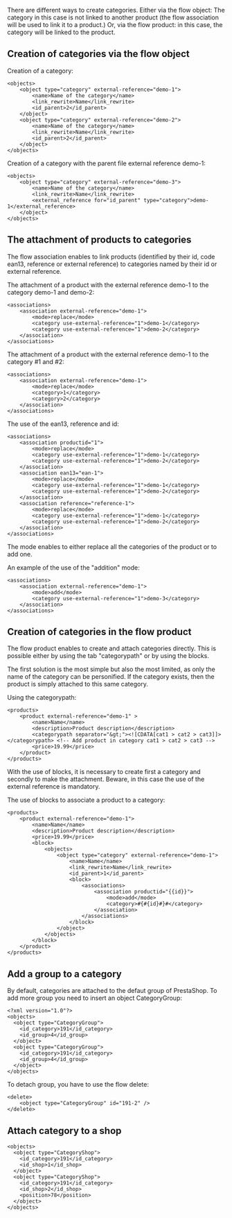 There are different ways to create categories. Either via the flow object: The category in this case is not linked to another product (the flow association will be used to link it to a product.) Or, via the flow product: in this case, the category will be linked to the product. 

## Creation of categories via the flow object

Creation of a category:

```
<objects>
	<object type="category" external-reference="demo-1">
		<name>Name of the category</name>
		<link_rewrite>Name</link_rewrite>
		<id_parent>2</id_parent>
	</object>
	<object type="category" external-reference="demo-2">
		<name>Name of the category</name>
		<link_rewrite>Name</link_rewrite>
		<id_parent>2</id_parent>
	</object>
</objects>
```

Creation of a category with the parent file external reference demo-1:

```
<objects>
	<object type="category" external-reference="demo-3">
		<name>Name of the category</name>
		<link_rewrite>Name</link_rewrite>
		<external_reference for="id_parent" type="category">demo-1</external_reference>
	</object>
</objects>
```

## The attachment of products to categories

The flow association enables to link products (identified by their id, code ean13, reference or external reference) to categories named by their id or external reference.

The attachment of a product with the external reference demo-1 to the category demo-1 and demo-2:

```
<associations>
	<association external-reference="demo-1">
		<mode>replace</mode>
		<category use-external-reference="1">demo-1</category>
		<category use-external-reference="1">demo-2</category>
	</association>
</associations>
```

The attachment of a product with the external reference demo-1 to the category #1 and #2:

```
<associations>
	<association external-reference="demo-1">
		<mode>replace</mode>
		<category>1</category>
		<category>2</category>
	</association>
</associations>
```

The use of the ean13, reference and id:

```
<associations>
	<association productid="1">
		<mode>replace</mode>
		<category use-external-reference="1">demo-1</category>
		<category use-external-reference="1">demo-2</category>
	</association>
	<association ean13="ean-1">
		<mode>replace</mode>
		<category use-external-reference="1">demo-1</category>
		<category use-external-reference="1">demo-2</category>
	</association>
	<association reference="reference-1">
		<mode>replace</mode>
		<category use-external-reference="1">demo-1</category>
		<category use-external-reference="1">demo-2</category>
	</association>
</associations>
```

The mode enables to either replace all the categories of the product or to add one.

An example of the use of the "addition" mode:

```
<associations>
	<association external-reference="demo-1">
		<mode>add</mode>
		<category use-external-reference="1">demo-3</category>
	</association>
</associations>
```

## Creation of categories in the flow product

The flow product enables to create and attach categories directly. This is possible either by using the tab "categorypath" or by using the blocks.

The first solution is the most simple but also the most limited, as only the name of the category can be personified. If the category exists, then the product is simply attached to this same category. 

Using the categorypath:

```
<products>
	<product external-reference="demo-1" >
		<name>Name</name>
		<description>Product description</description>
		<categorypath separator="&gt;"><![CDATA[cat1 > cat2 > cat3]]></categorypath> <!-- Add product in category cat1 > cat2 > cat3 -->
		<price>19.99</price>
	</product>
</products>
```

With the use of blocks, it is necessary to create first a category and secondly to make the attachment. Beware, in this case the use of the external reference is mandatory. 

The use of blocks to associate a product to a category:

```
<products>
	<product external-reference="demo-1">
		<name>Name</name>
		<description>Product description</description>
		<price>19.99</price>
		<block>
			<objects>
				<object type="category" external-reference="demo-1">
					<name>Name</name>
					<link_rewrite>Name</link_rewrite>
					<id_parent>1</id_parent>
					<block>
						<associations>
							<association productid="{{id}}">
								<mode>add</mode>
								<category>#{#{id}#}#</category>
							</association>
						</associations>
					</block>
				</object>
			</objects>
		</block>
	</product>
</products>
```

## Add a group to a category

By default, categories are attached to the defaut group of PrestaShop. To add more group you need to insert an object CategoryGroup:

```
<?xml version="1.0"?>
<objects>
  <object type="CategoryGroup">
	<id_category>191</id_category>
	<id_group>4</id_group>
  </object>
  <object type="CategoryGroup">
	<id_category>191</id_category>
	<id_group>4</id_group>
  </object>
</objects>
```

To detach group, you have to use the flow delete:

```
<delete>
    <object type="CategoryGroup" id="191-2" />
</delete>
```


## Attach category to a shop

```<?xml version="1.0"?>
<objects>
  <object type="CategoryShop">
	<id_category>191</id_category>
	<id_shop>1</id_shop>
  </object>
  <object type="CategoryShop">
	<id_category>191</id_category>
	<id_shop>2</id_shop>
	<position>78</position>
  </object>
</objects>
```
